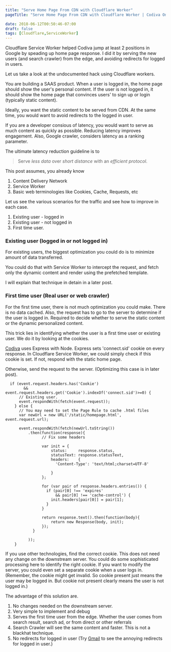 ```yaml
---
title: "Serve Home Page From CDN with Cloudflare Worker"
pageTitle: "Serve Home Page From CDN with Cloudflare Worker | Codiva Online Compiler Blog"

date: 2018-06-12T00:50:46-07:00
draft: false
tags: [Cloudflare,ServiceWorker]
---
```


Cloudflare Service Worker helped Codiva jump at least 2 positions in Google by speading up home page response. I did it by serving the new users (and search crawler) from the edge, and avoiding redirects for logged in users.

Let us take a look at the undocumented hack using Cloudflare workers. 
<!--more-->

You are building a SAAS product. When a user is logged in, the home page should show the user's personal content. If the user is not logged in, it should show the home page that convinces users' to sign up or login (typically static content).

Ideally, you want the static content to be served from CDN. At the same time, you would want to avoid redirects to the logged in user.

If you are a developer consious of latency, you would want to serve as much content as quickly as possible. Reducing latency improves engagement. Also, Google crawler, considers latency as a ranking parameter.

The ultimate latency reduction guideline is to


  >  Serve *less data* over *short distance* with an *efficient protocol*.


This post assumes, you already know
1.  Content Delivery Network
1.  Service Worker
1.  Basic web terminologies like Cookies, Cache, Requests, etc

Let us see the various scenarios for the traffic and see how to improve in each case.

1.  Existing user - logged in
1.  Existing user - not logged in
1.  First time user.


### Existing user (logged in or not logged in)

For existing users, the biggest optimization you could do is to minimize amount of data transferred.

You could do that with Service Worker to intercept the request, and fetch only the dynamic content and render using the prefetched template.

I will explain that technique in detain in a later post.

### First time user (Real user or web crawler)

For the first time user, there is not much optimization you could make. There is no data cached. Also, the request has to go to the server to determine if the user is logged in.
Required to decide whether to serve the static content or the dynamic personalized content.

This trick lies in identifying whether the user is a first time user or existing user. We do it by looking at the cookies. 

[Codiva](https://www.codiva.io/) uses Express with Node. Express sets 'connect.sid' cookie on every response. In Cloudflare Service Worker, we could simply check if this cookie is set. If not, respond with the static home page.

Otherwise, send the request to the server. (Optimizing this case is in later post).


```
  if (event.request.headers.has('Cookie')
        && event.request.headers.get('Cookie').indexOf('connect.sid')>=0) {
      // Existing user.  
      event.respondWith(fetch(event.request));
    } else {
      // You may need to set the Page Rule to cache .html files
      var newUrl = new URL('/static/homepage.html', event.request.url);

      event.respondWith(fetch(newUrl.toString())
          .then(function(response){
                // Fix some headers

                var init = {
                    status:     response.status,
                    statusText: response.statusText,
                    headers:    {
                      'Content-Type': 'text/html;charset=UTF-8'

                    }
                };

                for (var pair of response.headers.entries()) {
                  if (pair[0] !== 'expires'
                      && pair[0] !== 'cache-control') {
                    init.headers[pair[0]] = pair[1];
                  }
                }

                return response.text().then(function(body){
                    return new Response(body, init);
                });
            }

          ));
    }
```

If you use other technologies, find the correct cookie. This does not need any change on the downstream server. You could do some sophisticated processing here to identify the right cookie. If you want to modify the server, you could even set a separate cookie when a user logs in. (Remember, the cookie might get invalid. So cookie present just means the user may be logged in. But cookie not present clearly means the user is not logged in.)

The advantage of this solution are.

1.  No changes needed on the downstream server.
1.  Very simple to implement and debug
1.  Serves the first time user from the edge. Whether the user comes from search result, search ad, or from direct or other referrals 
1.  Search Crawler will see the same content and faster. This is not a blackhat technique. 
1.  No redirects for logged in user (Try [Gmail](https://www.gmail.com) to see the annoying redirects for logged in user.) 


